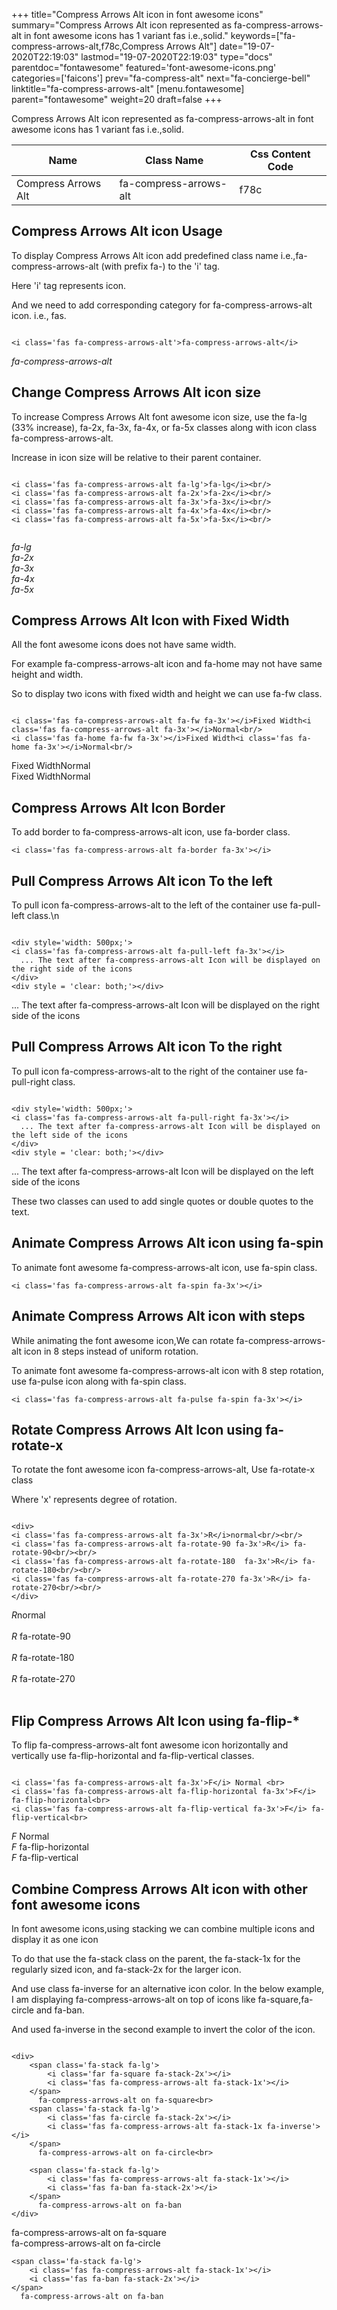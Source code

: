 +++
title="Compress Arrows Alt icon in font awesome icons"
summary="Compress Arrows Alt icon represented as fa-compress-arrows-alt in font awesome icons has 1 variant fas i.e.,solid."
keywords=["fa-compress-arrows-alt,f78c,Compress Arrows Alt"]
date="19-07-2020T22:19:03"
lastmod="19-07-2020T22:19:03"
type="docs"
parentdoc="fontawesome"
featured='font-awesome-icons.png'
categories=['faicons']
prev="fa-compress-alt"
next="fa-concierge-bell"
linktitle="fa-compress-arrows-alt"
[menu.fontawesome]
parent="fontawesome"
weight=20
draft=false
+++


Compress Arrows Alt icon represented as fa-compress-arrows-alt in font awesome icons has 1 variant fas i.e.,solid.

<div class='table-responsive'><table class='table'><thead><tr><th>Name</th><th>Class Name</th><th>Css Content Code</th></tr></thead><tbody><tr><td>Compress Arrows Alt</td><td>fa-compress-arrows-alt</td><td>f78c</td></tr></tbody></table></div>



## Compress Arrows Alt icon Usage

To display Compress Arrows Alt icon add predefined class name i.e.,fa-compress-arrows-alt (with prefix fa-) to the 'i' tag.

Here 'i' tag represents icon.

And we need to add corresponding category for fa-compress-arrows-alt icon. i.e., fas.


```

<i class='fas fa-compress-arrows-alt'>fa-compress-arrows-alt</i>
```

<i class='fas fa-compress-arrows-alt'>fa-compress-arrows-alt</i>




## Change Compress Arrows Alt icon size
To increase Compress Arrows Alt font awesome icon size, use the fa-lg (33% increase), fa-2x, fa-3x, fa-4x, or fa-5x classes along with icon class fa-compress-arrows-alt.

Increase in icon size will be relative to their parent container. 

```

<i class='fas fa-compress-arrows-alt fa-lg'>fa-lg</i><br/>
<i class='fas fa-compress-arrows-alt fa-2x'>fa-2x</i><br/>
<i class='fas fa-compress-arrows-alt fa-3x'>fa-3x</i><br/>
<i class='fas fa-compress-arrows-alt fa-4x'>fa-4x</i><br/>
<i class='fas fa-compress-arrows-alt fa-5x'>fa-5x</i><br/>
            
```

<i class='fas fa-compress-arrows-alt fa-lg'>fa-lg</i><br/>
<i class='fas fa-compress-arrows-alt fa-2x'>fa-2x</i><br/>
<i class='fas fa-compress-arrows-alt fa-3x'>fa-3x</i><br/>
<i class='fas fa-compress-arrows-alt fa-4x'>fa-4x</i><br/>
<i class='fas fa-compress-arrows-alt fa-5x'>fa-5x</i><br/>
            



## Compress Arrows Alt Icon with Fixed Width 

All the font awesome icons does not have same width.

For example fa-compress-arrows-alt icon and fa-home may not have same height and width.

So to display two icons with fixed width and height we can use fa-fw class.


```

<i class='fas fa-compress-arrows-alt fa-fw fa-3x'></i>Fixed Width<i class='fas fa-compress-arrows-alt fa-3x'></i>Normal<br/>
<i class='fas fa-home fa-fw fa-3x'></i>Fixed Width<i class='fas fa-home fa-3x'></i>Normal<br/>
```

<i class='fas fa-compress-arrows-alt fa-fw fa-3x'></i>Fixed Width<i class='fas fa-compress-arrows-alt fa-3x'></i>Normal<br/>
<i class='fas fa-home fa-fw fa-3x'></i>Fixed Width<i class='fas fa-home fa-3x'></i>Normal<br/>



## Compress Arrows Alt Icon Border 

To add border to fa-compress-arrows-alt icon, use fa-border class.


```
<i class='fas fa-compress-arrows-alt fa-border fa-3x'></i>

```
<i class='fas fa-compress-arrows-alt fa-border fa-3x'></i>





## Pull Compress Arrows Alt icon To the left

To pull icon fa-compress-arrows-alt to the left of the container use fa-pull-left class.\n

```

<div style='width: 500px;'>
<i class='fas fa-compress-arrows-alt fa-pull-left fa-3x'></i>
  ... The text after fa-compress-arrows-alt Icon will be displayed on the right side of the icons
</div>
<div style = 'clear: both;'></div>
```

<div style='width: 500px;'>
<i class='fas fa-compress-arrows-alt fa-pull-left fa-3x'></i>
  ... The text after fa-compress-arrows-alt Icon will be displayed on the right side of the icons
</div>
<div style = 'clear: both;'></div>




## Pull Compress Arrows Alt icon To the right
To pull icon fa-compress-arrows-alt to the right of the container use fa-pull-right class.

```

<div style='width: 500px;'>
<i class='fas fa-compress-arrows-alt fa-pull-right fa-3x'></i>
  ... The text after fa-compress-arrows-alt Icon will be displayed on the left side of the icons
</div>
<div style = 'clear: both;'></div>
```

<div style='width: 500px;'>
<i class='fas fa-compress-arrows-alt fa-pull-right fa-3x'></i>
  ... The text after fa-compress-arrows-alt Icon will be displayed on the left side of the icons
</div>
<div style = 'clear: both;'></div>

These two classes can used to add single quotes or double quotes to the text.


## Animate Compress Arrows Alt icon using fa-spin
To animate font awesome fa-compress-arrows-alt icon, use fa-spin class.

```
<i class='fas fa-compress-arrows-alt fa-spin fa-3x'></i>
```
<i class='fas fa-compress-arrows-alt fa-spin fa-3x'></i>




## Animate Compress Arrows Alt icon with steps
While animating the font awesome icon,We can rotate fa-compress-arrows-alt icon in 8 steps instead of uniform rotation.

To animate font awesome fa-compress-arrows-alt icon with 8 step rotation, use fa-pulse icon along with fa-spin class.


```
<i class='fas fa-compress-arrows-alt fa-pulse fa-spin fa-3x'></i>

```
<i class='fas fa-compress-arrows-alt fa-pulse fa-spin fa-3x'></i>





## Rotate Compress Arrows Alt Icon using fa-rotate-x
To rotate the font awesome icon fa-compress-arrows-alt, Use fa-rotate-x class

Where 'x' represents degree of rotation.


```

<div>
<i class='fas fa-compress-arrows-alt fa-3x'>R</i>normal<br/><br/>
<i class='fas fa-compress-arrows-alt fa-rotate-90 fa-3x'>R</i> fa-rotate-90<br/><br/> 
<i class='fas fa-compress-arrows-alt fa-rotate-180  fa-3x'>R</i> fa-rotate-180<br/><br/> 
<i class='fas fa-compress-arrows-alt fa-rotate-270 fa-3x'>R</i> fa-rotate-270<br/><br/>
</div>
```

<div>
<i class='fas fa-compress-arrows-alt fa-3x'>R</i>normal<br/><br/>
<i class='fas fa-compress-arrows-alt fa-rotate-90 fa-3x'>R</i> fa-rotate-90<br/><br/> 
<i class='fas fa-compress-arrows-alt fa-rotate-180  fa-3x'>R</i> fa-rotate-180<br/><br/> 
<i class='fas fa-compress-arrows-alt fa-rotate-270 fa-3x'>R</i> fa-rotate-270<br/><br/>
</div>




## Flip Compress Arrows Alt Icon using fa-flip-*
To flip fa-compress-arrows-alt font awesome icon horizontally and vertically use fa-flip-horizontal and fa-flip-vertical classes. 

```

<i class='fas fa-compress-arrows-alt fa-3x'>F</i> Normal <br>
<i class='fas fa-compress-arrows-alt fa-flip-horizontal fa-3x'>F</i> fa-flip-horizontal<br>
<i class='fas fa-compress-arrows-alt fa-flip-vertical fa-3x'>F</i> fa-flip-vertical<br>
```

<i class='fas fa-compress-arrows-alt fa-3x'>F</i> Normal <br>
<i class='fas fa-compress-arrows-alt fa-flip-horizontal fa-3x'>F</i> fa-flip-horizontal<br>
<i class='fas fa-compress-arrows-alt fa-flip-vertical fa-3x'>F</i> fa-flip-vertical<br>




## Combine Compress Arrows Alt icon with other font awesome icons
In font awesome icons,using stacking we can combine multiple icons and display it as one icon 

To do that use the fa-stack class on the parent, the fa-stack-1x for the regularly sized icon, and fa-stack-2x for the larger icon.

And use class fa-inverse for an alternative icon color. 
In the below example, I am displaying fa-compress-arrows-alt on top of icons like fa-square,fa-circle and fa-ban.

And used fa-inverse in the second example to invert the color of the icon.

```

<div>
    <span class='fa-stack fa-lg'>
        <i class='far fa-square fa-stack-2x'></i>
        <i class='fas fa-compress-arrows-alt fa-stack-1x'></i>
    </span>
      fa-compress-arrows-alt on fa-square<br>
    <span class='fa-stack fa-lg'>
        <i class='fas fa-circle fa-stack-2x'></i>
        <i class='fas fa-compress-arrows-alt fa-stack-1x fa-inverse'></i>
    </span>
      fa-compress-arrows-alt on fa-circle<br>

    <span class='fa-stack fa-lg'>
        <i class='fas fa-compress-arrows-alt fa-stack-1x'></i>
        <i class='fas fa-ban fa-stack-2x'></i>
    </span>
      fa-compress-arrows-alt on fa-ban
</div>
```

<div>
    <span class='fa-stack fa-lg'>
        <i class='far fa-square fa-stack-2x'></i>
        <i class='fas fa-compress-arrows-alt fa-stack-1x'></i>
    </span>
      fa-compress-arrows-alt on fa-square<br>
    <span class='fa-stack fa-lg'>
        <i class='fas fa-circle fa-stack-2x'></i>
        <i class='fas fa-compress-arrows-alt fa-stack-1x fa-inverse'></i>
    </span>
      fa-compress-arrows-alt on fa-circle<br>

    <span class='fa-stack fa-lg'>
        <i class='fas fa-compress-arrows-alt fa-stack-1x'></i>
        <i class='fas fa-ban fa-stack-2x'></i>
    </span>
      fa-compress-arrows-alt on fa-ban
</div>






